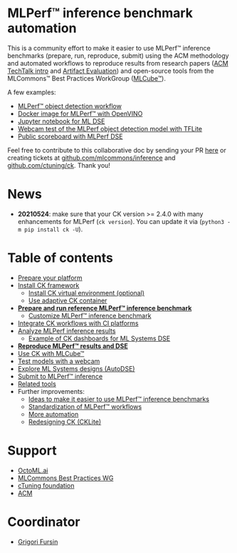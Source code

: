 # MLPerf&trade; inference benchmark automation

This is a community effort to make it easier to use MLPerf&trade; inference benchmarks (prepare, run, reproduce, submit) 
using the ACM methodology and automated workflows to reproduce results from research papers 
([ACM TechTalk intro](https://youtu.be/7zpeIVwICa4) and [Artifact Evaluation](https://cTuning.org/ae)) 
and open-source tools from the MLCommons&trade; Best Practices WorkGroup ([MLCube&trade;](https://github.com/mlcommons/mlcube)).

A few examples: 
* [MLPerf&trade; object detection workflow](https://github.com/ctuning/ck/blob/master/docs/mlperf-automation/tasks/task-object-detection.md)
* [Docker image for MLPerf&trade; with OpenVINO]( https://github.com/ctuning/ai/tree/main/docker/mlperf-inference-v0.7.openvino )
* [Jupyter notebook for ML DSE](https://nbviewer.jupyter.org/urls/dl.dropbox.com/s/f28u9epifr0nn09/ck-dse-demo-object-detection.ipynb)
* [Webcam test of the MLPerf object detection model with TFLite](https://cknowledge.io/solution/demo-obj-detection-coco-tf-cpu-webcam-linux-azure#test)
* [Public scoreboard with MLPerf DSE](https://cknowledge.io/result/crowd-benchmarking-mlperf-inference-classification-mobilenets-all)

Feel free to contribute to this collaborative doc by sending your PR [here]( https://github.com/ctuning/ck/pulls )
or creating tickets at [github.com/mlcommons/inference](https://github.com/mlcommons/inference) and [github.com/ctuning/ck](https://github.com/ctuning/ck).
Thank you!


# News

* **20210524**: make sure that your CK version >= 2.4.0 with many enhancements for MLPerf (```ck version```). You can update it via (```python3 -m pip install ck -U```).

# Table of contents

* [Prepare your platform](platform/README.md)
* [Install CK framework](tools/ck.md)
  * [Install CK virtual environment (optional)](tools/ck-venv.md)
  * [Use adaptive CK container](tools/ck-docker.md)
* [**Prepare and run reference MLPerf&trade; inference benchmark**](tasks/README.md)
  * [Customize MLPerf&trade; inference benchmark](tasks-custom/README.md)
* [Integrate CK workflows with CI platforms](tools/continuous-integration.md)
* [Analyze MLPerf inference results](results/README.md)
  * [Example of CK dashboards for ML Systems DSE](results/ck-dashboard.md)
* [**Reproduce MLPerf&trade; results and DSE**](reproduce/README.md)
* [Use CK with MLCube&trade;](tools/mlcube.md)
* [Test models with a webcam](reproduce/demo-webcam-object-detection-x86-64.md)
* [Explore ML Systems designs (AutoDSE)](dse/README.md)
* [Submit to MLPerf&trade; inference](submit/README.md)
* [Related tools](tools/README.md)
* Further improvements:
  * [Ideas to make it easier to use MLPerf&trade; inference benchmarks](https://docs.google.com/document/d/1xUI4_ArXssMUigsSHTAE2lL7jRZE12XXvzoV3QMoT84)
  * [Standardization of MLPerf&trade; workflows](tbd/standardization.md)
  * [More automation](tbd/automation.md)
  * [Redesigning CK (CKLite)](tbd/ck2.md)



# Support

* [OctoML.ai](https://octoml.ai)
* [MLCommons Best Practices WG](https://mlcommons.org)
* [cTuning foundation](https://cTuning.org)
* [ACM](https://acm.org)


# Coordinator

* [Grigori Fursin](https://cKnowledge.io/@gfursin)
